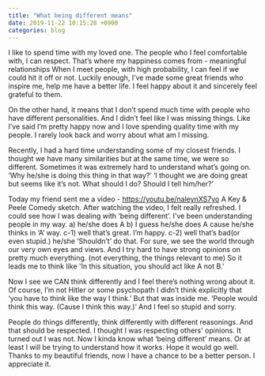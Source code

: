 ```yaml
---
title: "What being different means"
date: 2019-11-22 10:15:28 +0900
categories: blog
---
```


I like to spend time with my loved one. The people who I feel comfortable with, I can respect. That’s where my happiness comes from - meaningful relationships
When I meet people, with high probability, I can feel if we could hit it off or not. Luckily enough, I’ve made some great friends who inspire me, help me have a better life. I feel happy about it and sincerely feel grateful to them.

On the other hand, it means that I don’t spend much time with people who have different personalities. And I didn’t feel like I was missing things. Like I’ve said I’m pretty happy now and I love spending quality time with my people. I rarely look back and worry about what am I missing.

Recently, I had a hard time understanding some of my closest friends. I thought we have many similarities but at the same time, we were so different. Sometimes it was extremely hard to understand what’s going on. ‘Why he/she is doing this thing in that way?’ ‘I thought we are doing great but seems like it’s not. What should I do? Should I tell him/her?’

Today my friend sent me a video - https://youtu.be/naleynXS7yo A Key & Peele Comedy sketch. After watching the video, I felt really refreshed. I could see how I was dealing with ‘being different’. I've been understanding people in my way. a) he/she does A b) I guess he/she does A cause he/she thinks in ‘A’ way. c-1) well that’s great. I’m happy. c-2) well that’s bad(or even stupid.) he/she ‘Shouldn’t’ do that. For sure, we see the world through our very own eyes and views. And I try hard to have strong opinions on pretty much everything. (not everything, the things relevant to me) So it leads me to think like 'In this situation, you should act like A not B.'

Now I see we CAN think differently and I feel there’s nothing wrong about it. Of course, I’m not Hitler or some psychopath I didn’t think explicitly that ‘you have to think like the way I think.’ But that was inside me. ‘People would think this way. (Cause I think this way.)’ And I feel so stupid and sorry.

People do things differently, think differently with different reasonings. And that should be respected. I thought I was respecting others' opinions. It turned out I was not. Now I kinda know what ‘being different’ means. Or at least I will be trying to understand how it works. Hope it would go well. Thanks to my beautiful friends, now I have a chance to be a better person. I appreciate it.

